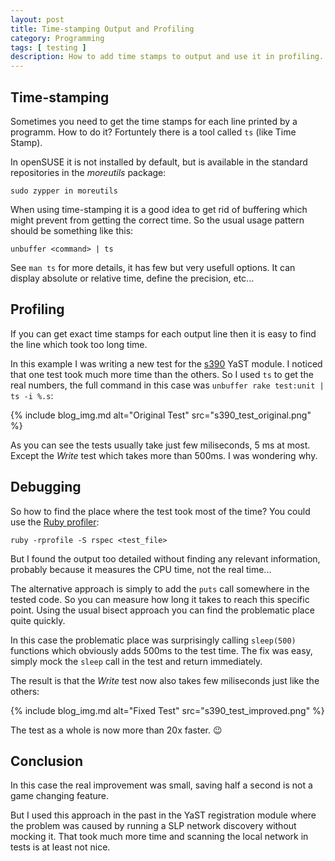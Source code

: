 ```yaml
---
layout: post
title: Time-stamping Output and Profiling
category: Programming
tags: [ testing ]
description: How to add time stamps to output and use it in profiling.
---
```


## Time-stamping

Sometimes you need to get the time stamps for each line printed by a programm.
How to do it? Fortuntely there is a tool called `ts` (like Time Stamp).

In openSUSE it is not installed by default, but is available in the standard
repositories in the *moreutils* package:

```
sudo zypper in moreutils
```

When using time-stamping it is a good idea to get rid of buffering which might
prevent from getting the correct time. So the usual usage pattern should be
something like this:

```
unbuffer <command> | ts
```

See `man ts` for more details, it has few but very usefull options. It can display
absolute or relative time, define the precision, etc...

## Profiling

If you can get exact time stamps for each output line then it is easy
to find the line which took too long time.

In this example I was writing a new test for the [s390](
https://github.com/yast/yast-s390) YaST module. I noticed that one test
took much more time than the others. So I used `ts` to get the real numbers,
the full command in this case was `unbuffer rake test:unit | ts -i %.s`:

{% include blog_img.md alt="Original Test" src="s390_test_original.png" %}

As you can see the tests usually take just few miliseconds, 5 ms at most.
Except the *Write* test which takes more than 500ms. I was wondering why.

## Debugging

So how to find the place where the test took most of the time? You could use the
[Ruby profiler](https://ruby-doc.org/stdlib-2.1.0/libdoc/profiler/rdoc/Profiler__.html):

```
ruby -rprofile -S rspec <test_file>
```

But I found the output too detailed without finding any relevant information,
probably because it measures the CPU time, not the real time...

The alternative approach is simply to add the `puts` call somewhere in the tested
code. So you can measure how long it takes to reach this specific point.
Using the usual bisect approach you can find the problematic place quite quickly.

In this case the problematic place was surprisingly calling `sleep(500)` 
functions which obviously adds 500ms to the test time. The fix was easy, simply
mock the `sleep` call in the test and return immediately.

The result is that the *Write* test now also takes few miliseconds just like
the others:

{% include blog_img.md alt="Fixed Test" src="s390_test_improved.png" %}

The test as a whole is now more than 20x faster. :wink:

## Conclusion

In this case the real improvement was small, saving half a second is not
a game changing feature.

But I used this approach in the past in the YaST registration module
where the problem was caused by running a SLP network discovery without mocking it.
That took much more time and scanning the local network in tests is at least
not nice.

